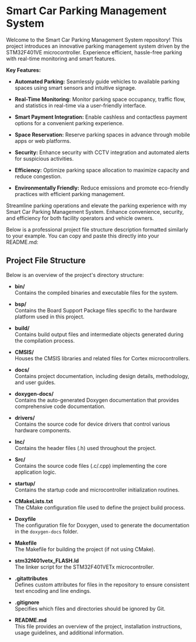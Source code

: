 # Smart Car Parking Management System

Welcome to the Smart Car Parking Management System repository! This project introduces an innovative parking management system driven by the STM32F401VE microcontroller. Experience efficient, hassle-free parking with real-time monitoring and smart features. 

**Key Features:**

- **Automated Parking:** Seamlessly guide vehicles to available parking spaces using smart sensors and intuitive signage.

- **Real-Time Monitoring:** Monitor parking space occupancy, traffic flow, and statistics in real-time via a user-friendly interface.

- **Smart Payment Integration:** Enable cashless and contactless payment options for a convenient parking experience.

- **Space Reservation:** Reserve parking spaces in advance through mobile apps or web platforms.

- **Security:** Enhance security with CCTV integration and automated alerts for suspicious activities.

- **Efficiency:** Optimize parking space allocation to maximize capacity and reduce congestion.

- **Environmentally Friendly:** Reduce emissions and promote eco-friendly practices with efficient parking management.

Streamline parking operations and elevate the parking experience with my Smart Car Parking Management System. Enhance convenience, security, and efficiency for both facility operators and vehicle owners.

Below is a professional project file structure description formatted similarly to your example. You can copy and paste this directly into your README.md:



## Project File Structure

Below is an overview of the project's directory structure:

- **bin/**  
  Contains the compiled binaries and executable files for the system.

- **bsp/**  
  Contains the Board Support Package files specific to the hardware platform used in this project.

- **build/**  
  Contains build output files and intermediate objects generated during the compilation process.

- **CMSIS/**  
  Houses the CMSIS libraries and related files for Cortex microcontrollers.

- **docs/**  
  Contains project documentation, including design details, methodology, and user guides.

- **doxygen-docs/**  
  Contains the auto-generated Doxygen documentation that provides comprehensive code documentation.

- **drivers/**  
  Contains the source code for device drivers that control various hardware components.

- **Inc/**  
  Contains the header files (.h) used throughout the project.

- **Src/**  
  Contains the source code files (.c/.cpp) implementing the core application logic.

- **startup/**  
  Contains the startup code and microcontroller initialization routines.

- **CMakeLists.txt**  
  The CMake configuration file used to define the project build process.

- **Doxyfile**  
  The configuration file for Doxygen, used to generate the documentation in the `doxygen-docs` folder.

- **Makefile**  
  The Makefile for building the project (if not using CMake).

- **stm32f401vetx_FLASH.ld**  
  The linker script for the STM32F401VETx microcontroller.

- **.gitattributes**  
  Defines custom attributes for files in the repository to ensure consistent text encoding and line endings.

- **.gitignore**  
  Specifies which files and directories should be ignored by Git.

- **README.md**  
  This file provides an overview of the project, installation instructions, usage guidelines, and additional information.
  
